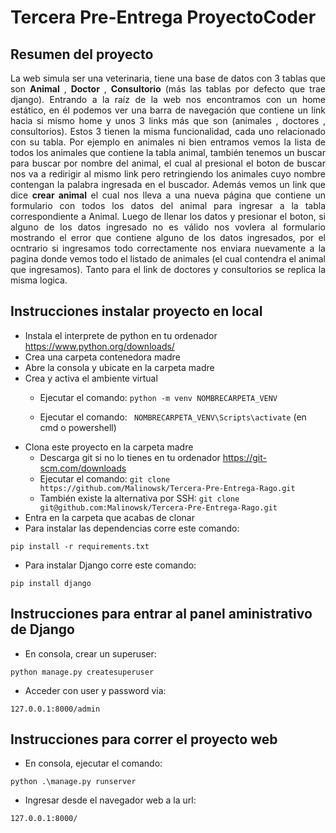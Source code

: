 # Tercera Pre-Entrega ProyectoCoder 

## Resumen del proyecto

<p style="text-align: justify;">La web simula ser una veterinaria, tiene una base de datos con 3 tablas que son <strong>Animal</strong> , <strong>Doctor</strong> , <strong>Consultorio</strong> (más las tablas por defecto que trae django). Entrando a la raíz de la web nos encontramos con un home estático, en él podemos ver una barra de navegación que contiene un link hacia si mismo home y unos 3 links más que son (animales , doctores , consultorios). Estos 3 tienen la misma funcionalidad, cada uno relacionado con su tabla. Por ejemplo en animales ni bien entramos vemos la lista de todos los animales que contiene la tabla animal, también tenemos un buscar para buscar por nombre del animal, el cual al presional el boton de buscar nos va a redirigir al mismo link pero retringiendo los animales cuyo nombre contengan la palabra ingresada en el buscador. Además vemos un link que dice <strong>crear animal</strong> el cual nos lleva a una nueva página que contiene un formulario con todos los datos del animal para ingresar a la tabla correspondiente a Animal. Luego de llenar los datos y presionar el boton, si alguno de los datos ingresado no es válido nos vovlera al formulario mostrando el error que contiene alguno de los datos ingresados, por el ocntrario si ingresamos todo correctamente nos enviara nuevamente a la pagina donde vemos todo el listado de animales (el cual contendra el animal que ingresamos). Tanto para el link de doctores y consultorios se replica la misma logica.<p>

## Instrucciones instalar proyecto en local
+ Instala el interprete de python en tu ordenador https://www.python.org/downloads/
+ Crea una carpeta contenedora madre
+ Abre la consola y ubicate en la carpeta madre
+ Crea y activa el ambiente virtual
    + Ejecutar el comando: ```
python -m venv NOMBRECARPETA_VENV ```

    + Ejecutar el comando: ```
NOMBRECARPETA_VENV\Scripts\activate```
 (en cmd o powershell)
+ Clona este proyecto en la carpeta madre
    + Descarga git si no lo tienes en tu ordenador https://git-scm.com/downloads
    + Ejecutar el comando: ```git clone https://github.com/Malinowsk/Tercera-Pre-Entrega-Rago.git```
    + También existe la alternativa por SSH: ```git clone git@github.com:Malinowsk/Tercera-Pre-Entrega-Rago.git```
+ Entra en la carpeta que acabas de clonar
+ Para instalar las dependencias corre este comando:

```
pip install -r requirements.txt
```
+ Para instalar Django corre este comando:

```
pip install django
```

## Instrucciones para entrar al panel aministrativo de Django
+ En consola, crear un superuser:
```
python manage.py createsuperuser
```
+ Acceder con user y password via:
```
127.0.0.1:8000/admin
```


## Instrucciones para correr el proyecto web
+ En consola, ejecutar el comando:
```
python .\manage.py runserver
```
+ Ingresar desde el navegador web a la url:
```
127.0.0.1:8000/
```
